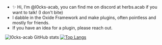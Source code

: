 - ✨ Hi, I’m @l0cks-acab, you can find me on discord at herbs.acab if you want to talk! (I don't bite)
- I dabble in the Oxide Framework and make plugins, often pointless and mostly for friends.
- If you have an idea for a plugin, please reach out.
  
![l0cks-acab GitHub stats](https://github-readme-stats.vercel.app/api?username=l0cks-acab&show_icons=true&theme=highcontrast)
[![Top Langs](https://github-readme-stats.vercel.app/api/top-langs/?username=l0cks-acab)](https://github.com/anuraghazra/github-readme-stats)
